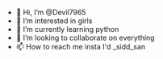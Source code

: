 - 👋 Hi, I’m @Devil7965
- 👀 I’m interested in girls
- 🌱 I’m currently learning python
- 💞️ I’m looking to collaborate on everything 
- 📫 How to reach me insta I'd _sidd_san

<!---
Devil7965/Devil7965 is a ✨ special ✨ repository because its `README.md` (this file) appears on your GitHub profile.
You can click the Preview link to take a look at your changes.
--->
